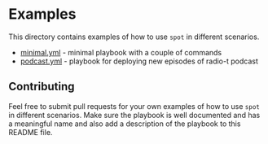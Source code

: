 # Examples

This directory contains examples of how to use `spot` in different scenarios.

- [minimal.yml](https://github.com/umputun/spot/blob/master/.examples/minimal.yml) - minimal playbook with a couple of commands
- [podcast.yml](https://github.com/umputun/spot/blob/master/.examples/podcast.yml) - playbook for deploying new episodes of radio-t podcast


## Contributing

Feel free to submit pull requests for your own examples of how to use `spot` in different scenarios. Make sure the playbook is well documented and has a meaningful name and also add a description of the playbook to this README file.